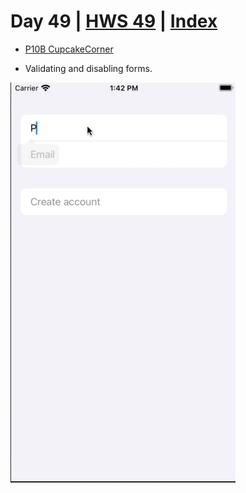# Day 49 | [HWS 49](https://www.hackingwithswift.com/100/swiftui/49) | [Index](https://github.com/JulesMoorhouse/100DaysOfSwiftUI/blob/main/README.md)

- [P10B CupcakeCorner](https://github.com/JulesMoorhouse/100DaysOfSwiftUI/blob/main/P10B%20CupcakeCorner/P10B%20CupcakeCorner/ContentView.swift)

- Validating and disabling forms.

<img src="../Images/day49b.gif">
